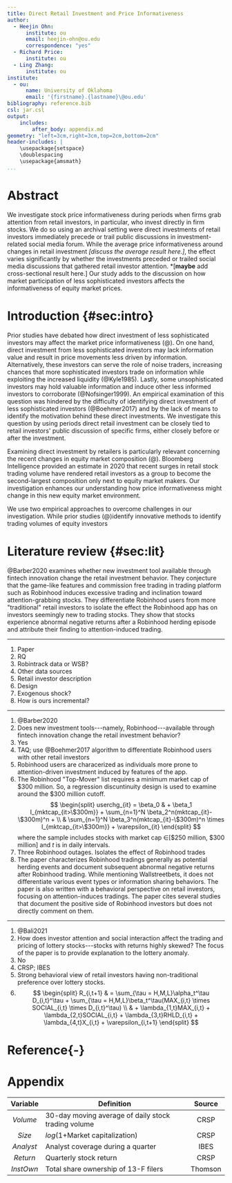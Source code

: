 ```yaml
---
title: Direct Retail Investment and Price Informativeness
author:
  - Heejin Ohn:
      institute: ou
      email: heejin-ohn@ou.edu
      correspondence: "yes"
  - Richard Price:
      institute: ou
  - Ling Zhang:
      institute: ou
institute:
  - ou:
      name: University of Oklahoma
      email: '{firstname}.{lastname}\@ou.edu'
bibliography: reference.bib
csl: jar.csl
output:
    includes:
        after_body: appendix.md
geometry: "left=3cm,right=3cm,top=2cm,bottom=2cm"
header-includes: |
    \usepackage{setspace}
    \doublespacing
    \usepackage{amsmath}
...
```


# Abstract
We investigate stock price informativeness during periods when firms grab attention from retail investors, in particular, who invest directly in firm stocks. We do so using an archival setting were direct investments of retail investors immediately precede or trail public discussions in investment-related social media forum. While the average price informativeness around changes in retail investment *[discuss the average result here.]*, the effect varies significantly by whether the investments preceded or trailed social media discussions that gathered retail investor attention. *[**maybe** add cross-sectional result here.] Our study adds to the discussion on how market participation of less sophisticated investors affects the informativeness of equity market prices.
<!-- add keywords -->

# Introduction {#sec:intro}
Prior studies have debated how direct investment of less sophisticated investors may affect the market price informativeness (@). On one hand, direct investment from less sophisticated investors may lack information value and result in price movements less driven by information. Alternatively, these investors can serve the role of noise traders, increasing chances that more sophisticated investors trade on information while exploiting the increased liquidity (@Kyle1985). Lastly, some unsophisticated investors may hold valuable information and induce other less informed investors to corroborate (@Nofsinger1999). An empirical examination of this question was hindered by the difficulty of identifying direct investment of less sophisticated investors (@Boehmer2017) and by the lack of means to identify the motivation behind these direct investments. We investigate this question by using periods direct retail investment can be closely tied to retail investors' public discussion of specific firms, either closely before or after the investment.

Examining direct investment by retailers is particularly relevant concerning the recent changes in equity market composition (@).<!-- add more cites from Trello background readings here --> Bloomberg Intelligence provided an estimate in 2020 that recent surges in retail stock trading volume have rendered retail investors as a group to become the second-largest composition only next to equity market makers. Our investigation enhances our understanding how price informativeness might change in this new equity market environment.

We use two empirical approaches to overcome challenges in our investigation. While prior studies (@)identify innovative methods to identify trading volumes of equity investors

# Literature review {#sec:lit}
@Barber2020 examines whether new investment tool available through fintech innovation change the retail investment behavior. They conjecture that the game-like features and commission free trading in trading platform such as Robinhood induces excessive trading and inclination toward attention-grabbing stocks. They differentiate Robinhood users from more "traditional" retail investors to isolate the effect the Robinhood app has on investors seemingly new to trading stocks. They show that stocks experience abnormal negative returns after a Robinhood herding episode and attribute their finding to attention-induced trading.  

---
1. Paper
2. RQ
3. Robintrack data or WSB?
4. Other data sources
5. Retail investor description
6. Design
7. Exogenous shock?
8. How is ours incremental?
---

1. @Barber2020
2. Does new investment tools---namely, Robinhood---available through fintech innovation change the retail investment behavior?
3. Yes
4. TAQ; use @Boehmer2017 algorithm to differentiate Robinhood users with other retail investors
5. Robinhood users are characerized as individuals more prone to attention-driven investment induced by features of the app.
6. The Robinhood "Top-Mover" list requires a minimum market cap of $300 million. So, a regression discuntinuity design is used to examine around the $300 million cutoff. 
$$
\begin{split}
userchg_{it} = \beta_0 & + \beta_1 I_{mktcap_{it>\$300m}} + \sum_{n=1}^N \beta_2^n(mktcap_{it}-\$300m)^n + \\
& \sum_{n=1}^N \beta_3^n(mktcap_{it}-\$300m)^n \times I_{mktcap_{it>\$300m}} + \varepsilon_{it}
\end{split}
$$
where the sample includes stocks with market cap $\in$[\$250 million, \$300 million] and $t$ is in daily intervals.
7. Three Robinhood outages. Isolates the effect of Robinhood trades
8. The paper characterizes Robinhood tradings generally as potential herding events and document subsequent abnormal negative returns after Robinhood trading. While mentioning Wallstreetbets, it does not differentiate various event types or information sharing behaviors. The paper is also written with a behavioral perspective on retail investors, focusing on attention-induces tradings. The paper cites several studies that document the positive side of Robinhood investors but does not directly comment on them.

---

1. @Bali2021
2. How does investor attention and social interaction affect the trading and pricing of lottery stocks---stocks with returns highly skewed? The focus of the paper is to provide explanation to the lottery anomaly.
3. No
4. CRSP; IBES
5. Strong behavioral view of retail investors having non-traditional preference over lottery stocks.
6. $$
\begin{split}
R_{i,t+1} & = \sum_{\tau = H,M,L}\alpha_t^\tau D_{i,t}^\tau + \sum_{\tau = H,M,L}\beta_t^\tau(MAX_{i,t} \times SOCIAL_{i,t} \times D_{i,t}^\tau) \\
& + \lambda_{1,t}MAX_{i,t} + \lambda_{2,t}SOCIAL_{i,t} + \lambda_{3,t}RHLD_{i,t} + \lambda_{4,t}X_{i,t} + \varepsilon_{i,t+1}
\end{split}
$$


# Reference{-}
<div id="refs"></div>

# Appendix
| Variable | Definition | Source |
|:----------:|--------------------------------|:--------:|
|$Volume$|30-day moving average of daily stock trading volume|CRSP|
|$Size$|$log(1+$Market capitalization$)$|CRSP|
|$Analyst$|Analyst coverage during a quarter|IBES|
|$Return$|Quarterly stock return|CRSP|
|$InstOwn$|Total share ownership of 13-F filers|Thomson|
